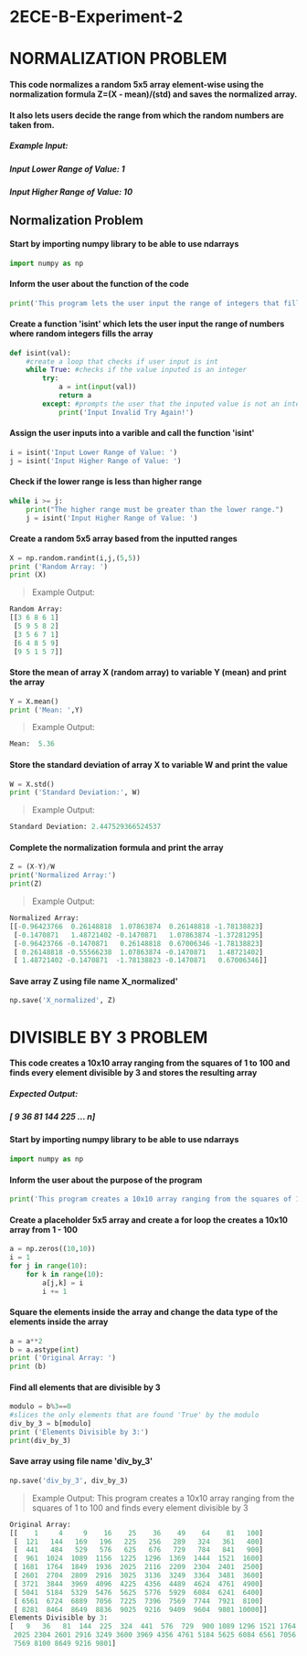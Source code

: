 # 2ECE-B-Experiment-2
# NORMALIZATION PROBLEM
#### This code normalizes a random 5x5 array element-wise using the normalization formula Z=(X - mean)/(std) and saves the normalized array.
#### It also lets users decide the range from which the random numbers are taken from.
##### Example Input:
#####     Input Lower Range of Value: 1
#####     Input Higher Range of Value: 10

## Normalization Problem
#### Start by importing numpy library to be able to use ndarrays
``` python
import numpy as np
```
#### Inform the user about the function of the code
``` python
print('This program lets the user input the range of integers that fills a 5x5 array randomly using the inputted range')
```

#### Create a function 'isint' which lets the user input the range of numbers where random integers fills the array
``` python
def isint(val): 
    #create a loop that checks if user input is int
    while True: #checks if the value inputed is an integer
        try:  
            a = int(input(val))
            return a
        except: #prompts the user that the inputed value is not an integer
            print('Input Invalid Try Again!')
```
#### Assign the user inputs into a varible and call the function 'isint'
``` python
i = isint('Input Lower Range of Value: ')
j = isint('Input Higher Range of Value: ')
```
#### Check if the lower range is less than higher range
``` python
while i >= j:
    print("The higher range must be greater than the lower range.")
    j = isint('Input Higher Range of Value: ')
```
#### Create a random 5x5 array based from the inputted ranges
``` python
X = np.random.randint(i,j,(5,5))
print ('Random Array: ')
print (X)
```
> Example Output:
``` python
Random Array: 
[[3 6 8 6 1]
 [5 9 5 8 2]
 [3 5 6 7 1]
 [6 4 8 5 9]
 [9 5 1 5 7]]
```
#### Store the mean of array X (random array) to variable Y (mean) and print the array
```python
Y = X.mean()
print ('Mean: ',Y)
```
> Example Output:
``` python
Mean:  5.36
```
#### Store the standard deviation of array X to variable W and print the value
```python
W = X.std()
print ('Standard Deviation:', W)
```
> Example Output:
``` python
Standard Deviation: 2.447529366524537
```
#### Complete the normalization formula and print the array
```python
Z = (X-Y)/W
print('Normalized Array:')
print(Z)
```
> Example Output:
``` python
Normalized Array:
[[-0.96423766  0.26148818  1.07863874  0.26148818 -1.78138823]
 [-0.1470871   1.48721402 -0.1470871   1.07863874 -1.37281295]
 [-0.96423766 -0.1470871   0.26148818  0.67006346 -1.78138823]
 [ 0.26148818 -0.55566238  1.07863874 -0.1470871   1.48721402]
 [ 1.48721402 -0.1470871  -1.78138823 -0.1470871   0.67006346]]
```
#### Save array Z using file name X_normalized'
```python
np.save('X_normalized', Z)
```

# DIVISIBLE BY 3 PROBLEM
#### This code creates a 10x10 array ranging from the squares of 1 to 100 and finds every element divisible by 3 and stores the resulting array
##### Expected Output:
##### [  9   36   81  144  225 ... n]


#### Start by importing numpy library to be able to use ndarrays
```python
import numpy as np
```
#### Inform the user about the purpose of the program
```python
print('This program creates a 10x10 array ranging from the squares of 1 to 100 and finds every element divisible by 3')
```
#### Create a placeholder 5x5 array and create a for loop the creates a 10x10 array from 1 - 100
```python
a = np.zeros((10,10))
i = 1
for j in range(10):
    for k in range(10):
        a[j,k] = i
        i += 1
```
#### Square the elements inside the array and change the data type of the elements inside the array
```python
a = a**2
b = a.astype(int)
print ('Original Array: ') 
print (b)
```

#### Find all elements that are divisible by 3
```python
modulo = b%3==0
#slices the only elements that are found 'True' by the modulo
div_by_3 = b[modulo]
print ('Elements Divisible by 3:')
print(div_by_3)
```
#### Save array using file name 'div_by_3'
```python
np.save('div_by_3', div_by_3)
```
> Example Output:
> This program creates a 10x10 array ranging from the squares of 1 to 100 and finds every element divisible by 3
``` python
Original Array: 
[[    1     4     9    16    25    36    49    64    81   100]
 [  121   144   169   196   225   256   289   324   361   400]
 [  441   484   529   576   625   676   729   784   841   900]
 [  961  1024  1089  1156  1225  1296  1369  1444  1521  1600]
 [ 1681  1764  1849  1936  2025  2116  2209  2304  2401  2500]
 [ 2601  2704  2809  2916  3025  3136  3249  3364  3481  3600]
 [ 3721  3844  3969  4096  4225  4356  4489  4624  4761  4900]
 [ 5041  5184  5329  5476  5625  5776  5929  6084  6241  6400]
 [ 6561  6724  6889  7056  7225  7396  7569  7744  7921  8100]
 [ 8281  8464  8649  8836  9025  9216  9409  9604  9801 10000]]
Elements Divisible by 3:
[   9   36   81  144  225  324  441  576  729  900 1089 1296 1521 1764
 2025 2304 2601 2916 3249 3600 3969 4356 4761 5184 5625 6084 6561 7056
 7569 8100 8649 9216 9801]
```
